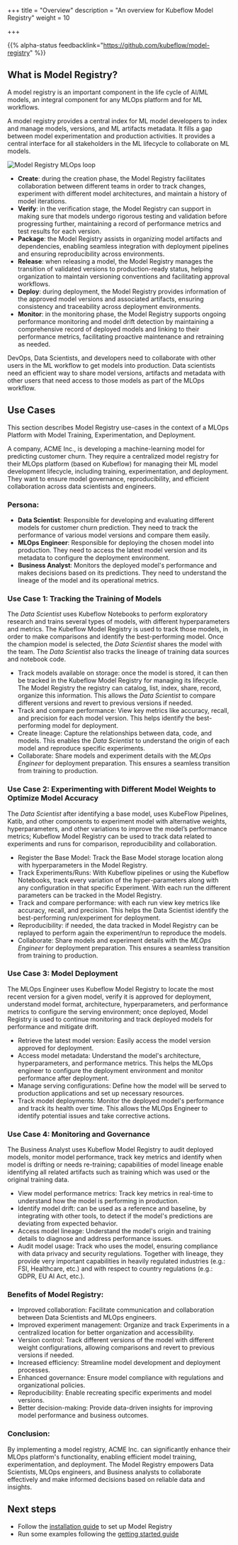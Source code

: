 +++
title = "Overview"
description = "An overview for Kubeflow Model Registry"
weight = 10
                    
+++

{{% alpha-status
  feedbacklink="https://github.com/kubeflow/model-registry" %}}

## What is Model Registry?

A model registry is an important component in the life cycle of AI/ML models, an integral component for any MLOps platform and for ML workflows.

A model registry provides a central index for ML model developers to index and manage models, versions, and ML artifacts metadata.
It fills a gap between model experimentation and production activities.
It provides a central interface for all stakeholders in the ML lifecycle to collaborate on ML models.

<img src="/docs/components/model-registry/images/MLloopinnerouter.png"
  alt="Model Registry MLOps loop"
  class="mt-3 mb-3">

- **Create**: during the creation phase, the Model Registry facilitates collaboration between different teams in order to track changes, experiment with different model architectures, and maintain a history of model iterations.
- **Verify**: in the verification stage, the Model Registry can support in making sure that models undergo rigorous testing and validation before progressing further, maintaining a record of performance metrics and test results for each version.
- **Package**: the Model Registry assists in organizing model artifacts and dependencies, enabling seamless integration with deployment pipelines and ensuring reproducibility across environments.
- **Release**: when releasing a model, the Model Registry manages the transition of validated versions to production-ready status, helping organization to maintain versioning conventions and facilitating approval workflows.
- **Deploy**: during deployment, the Model Registry provides information of the approved model versions and associated artifacts, ensuring consistency and traceability across deployment environments.
- **Monitor**: in the monitoring phase, the Model Registry supports ongoing performance monitoring and model drift detection by maintaining a comprehensive record of deployed models and linking to their performance metrics, facilitating proactive maintenance and retraining as needed.

DevOps, Data Scientists, and developers need to collaborate with other users in the ML workflow to get models into production.
Data scientists need an efficient way to share model versions, artifacts and metadata with other users that need access to those models as part of the MLOps workflow.

## Use Cases

This section describes Model Registry use-cases in the context of a MLOps Platform with Model Training, Experimentation, and Deployment.

A company, ACME Inc., is developing a machine-learning model for predicting customer churn. They require a centralized model registry for their MLOps platform (based on Kubeflow) for managing their ML model development lifecycle, including training, experimentation, and deployment. They want to ensure model governance, reproducibility, and efficient collaboration across data scientists and engineers.

### Persona:

* **Data Scientist**: Responsible for developing and evaluating different models for customer churn prediction. They need to track the performance of various model versions and compare them easily.
* **MLOps Engineer**: Responsible for deploying the chosen model into production. They need to access the latest model version and its metadata to configure the deployment environment.
* **Business Analyst**: Monitors the deployed model's performance and makes decisions based on its predictions. They need to understand the lineage of the model and its operational metrics.

### Use Case 1: Tracking the Training of Models

The _Data Scientist_ uses Kubeflow Notebooks to perform exploratory research and trains several types of models, with different hyperparameters and metrics. The Kubeflow Model Registry is used to track those models, in order to make comparisons and identify the best-performing model. Once the champion model is selected, the _Data Scientist_ shares the model with the team. The _Data Scientist_ also tracks the lineage of training data sources and notebook code.

* Track models available on storage: once the model is stored, it can then be tracked in the Kubeflow Model Registry for managing its lifecycle. The Model Registry the registry can catalog, list, index, share, record, organize this information. This allows the _Data Scientist_ to compare different versions and revert to previous versions if needed.
* Track and compare performance: View key metrics like accuracy, recall, and precision for each model version. This helps identify the best-performing model for deployment.
* Create lineage: Capture the relationships between data, code, and models. This enables the _Data Scientist_ to understand the origin of each model and reproduce specific experiments.
* Collaborate: Share models and experiment details with the _MLOps Engineer_ for deployment preparation. This ensures a seamless transition from training to production.

### Use Case 2: Experimenting with Different Model Weights to Optimize Model Accuracy

The _Data Scientist_ after identifying a base model, uses KubeFlow Pipelines, Katib, and other components to experiment model with alternative weights, hyperparameters, and other variations to improve the model’s performance metrics; Kubeflow Model Registry can be used to track data related to experiments and runs for comparison, reproducibility and collaboration.

* Register the Base Model: Track the Base Model storage location along with hyperparameters in the Model Registry. 
* Track Experiments/Runs: With Kubeflow pipelines or using the Kubeflow Notebooks, track every variation of the hyper-parameters along with any configuration in that specific Experiment. With each run the different parameters can be tracked in the Model Registry.
* Track and compare performance: with each run view key metrics like accuracy, recall, and precision. This helps the Data Scientist identify the best-performing run/experiment for deployment.
* Reproducibility: if needed, the data tracked in Model Registry can be replayed to perform again the experiment/run to reproduce the models.
* Collaborate: Share models and experiment details with the _MLOps Engineer_ for deployment preparation. This ensures a seamless transition from training to production.

### Use Case 3: Model Deployment

The MLOps Engineer uses Kubeflow Model Registry to locate the most recent version for a given model, verify it is approved for deployment, understand model format, architecture, hyperparameters, and performance metrics to configure the serving environment; once deployed, Model Registry is used to continue monitoring and track deployed models for performance and mitigate drift.

* Retrieve the latest model version: Easily access the model version approved for deployment.
* Access model metadata: Understand the model's architecture, hyperparameters, and performance metrics. This helps the MLOps engineer to configure the deployment environment and monitor performance after deployment.
* Manage serving configurations: Define how the model will be served to production applications and set up necessary resources.
* Track model deployments: Monitor the deployed model's performance and track its health over time. This allows the MLOps Engineer to identify potential issues and take corrective actions.

### Use Case 4: Monitoring and Governance

The Business Analyst uses Kubeflow Model Registry to audit deployed models, monitor model performance, track key metrics and identify when model is drifting or needs re-training; capabilities of model lineage enable identifying all related artifacts such as training which was used or the original training data.

* View model performance metrics: Track key metrics in real-time to understand how the model is performing in production.
* Identify model drift: can be used as a reference and baseline, by integrating with other tools, to detect if the model's predictions are deviating from expected behavior.
* Access model lineage: Understand the model's origin and training details to diagnose and address performance issues.
* Audit model usage: Track who uses the model, ensuring compliance with data privacy and security regulations. Together with lineage, they provide very important capabilities in heavily regulated industries (e.g.: FSI, Healthcare, etc.) and with respect to country regulations (e.g.: GDPR, EU AI Act, etc.).

### Benefits of Model Registry:

* Improved collaboration: Facilitate communication and collaboration between Data Scientists and MLOps engineers.
* Improved experiment management: Organize and track Experiments in a centralized location for better organization and accessibility.
* Version control: Track different versions of the model with different weight configurations, allowing comparisons and revert to previous versions if needed.
* Increased efficiency: Streamline model development and deployment processes.
* Enhanced governance: Ensure model compliance with regulations and organizational policies.
* Reproducibility: Enable recreating specific experiments and model versions.
* Better decision-making: Provide data-driven insights for improving model performance and business outcomes.

### Conclusion:

By implementing a model registry, ACME Inc. can significantly enhance their MLOps platform's functionality, enabling efficient model training, experimentation, and deployment. The Model Registry empowers Data Scientists, MLOps engineers, and Business analysts to collaborate effectively and make informed decisions based on reliable data and insights.

## Next steps

- Follow the [installation guide](/docs/components/model-registry/installation/) to set up Model Registry
- Run some examples following the [getting started guide](/docs/components/model-registry/getting-started/)
